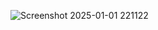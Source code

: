 ![Screenshot 2025-01-01 221122](https://github.com/user-attachments/assets/a1224b44-d630-490b-8f5d-5bf1df9bdb59)
